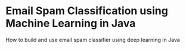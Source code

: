 # Email Spam Classification using Machine Learning in Java
How to build and use email spam classifier using deep learning in Java
